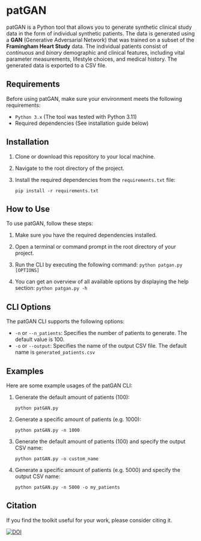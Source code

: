 # patGAN

patGAN is a Python tool that allows you to generate synthetic clinical study data in the form of individual synthetic patients. The data is generated using a **GAN** (Generative Adversarial Network) that was trained on a subset of the **Framingham Heart Study** data. The individual patients consist of *continuous* and *binary* demographic and clinical features, including vital parameter measurements, lifestyle choices, and medical history. The generated data is exported to a CSV file.

## Requirements

Before using patGAN, make sure your environment meets the following requirements:

- `Python 3.x` (The tool was tested with Python 3.11)
- Required dependencies (See installation guide below)

## Installation

1. Clone or download this repository to your local machine.

2. Navigate to the root directory of the project.

3. Install the required dependencies from the `requirements.txt` file:

    `pip install -r requirements.txt`

## How to Use

To use patGAN, follow these steps:

1. Make sure you have the required dependencies installed.

2. Open a terminal or command prompt in the root directory of your project.

3. Run the CLI by executing the following command:
    `python patgan.py [OPTIONS]`

4. You can get an overview of all available options by displaying the help section:
    `python patgan.py -h`



## CLI Options

The patGAN CLI supports the following options:

- `-n` or `--n_patients`: Specifies the number of patients to generate. The default value is 100.
- `-o` or `--output`: Specifies the name of the output CSV file. The default name is `generated_patients.csv`

## Examples

Here are some example usages of the patGAN CLI:

1. Generate the default amount of patients (100):
    ```
    python patGAN.py
    ```

2. Generate a specific amount of patients (e.g. 1000):
    ```
    python patGAN.py -n 1000
    ```
        
3. Generate the default amount of patients (100) and specify the output CSV name:
    ```
    python patGAN.py -o custom_name
    ```

4. Generate a specific amount of patients (e.g. 5000) and specify the output CSV name:
    ```
    python patGAN.py -n 5000 -o my_patients
    ```

## Citation

If you find the toolkit useful for your work, please consider citing it.

[![DOI](https://zenodo.org/badge/801514563.svg)](https://zenodo.org/doi/10.5281/zenodo.11259941)